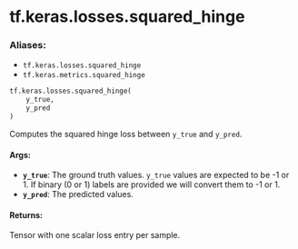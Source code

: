 <div itemscope itemtype="http://developers.google.com/ReferenceObject">
<meta itemprop="name" content="tf.keras.losses.squared_hinge" />
<meta itemprop="path" content="Stable" />
</div>

# tf.keras.losses.squared_hinge

### Aliases:

* `tf.keras.losses.squared_hinge`
* `tf.keras.metrics.squared_hinge`

``` python
tf.keras.losses.squared_hinge(
    y_true,
    y_pred
)
```

Computes the squared hinge loss between `y_true` and `y_pred`.

#### Args:

* <b>`y_true`</b>: The ground truth values. `y_true` values are expected to be -1 or 1.
    If binary (0 or 1) labels are provided we will convert them to -1 or 1.
* <b>`y_pred`</b>: The predicted values.


#### Returns:

Tensor with one scalar loss entry per sample.